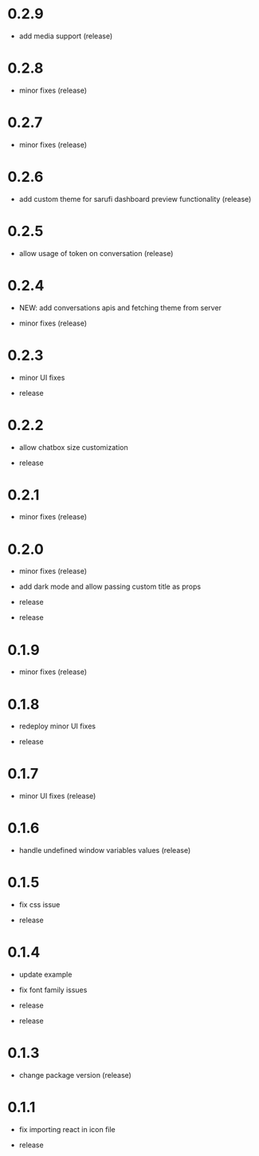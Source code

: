 # 0.2.9
* add media support (release)
# 0.2.8
* minor fixes (release)
# 0.2.7
* minor fixes (release)
# 0.2.6
* add custom theme for sarufi dashboard preview functionality (release)
# 0.2.5
* allow usage of token on conversation (release)
# 0.2.4
* NEW: add conversations apis and fetching theme from server

* minor fixes (release)
# 0.2.3
* minor UI fixes

* release
# 0.2.2
* allow chatbox size customization

* release
# 0.2.1
* minor fixes (release)
# 0.2.0
* minor fixes (release)

* add dark mode and allow passing custom title as props

* release

* release
# 0.1.9
* minor fixes (release)
# 0.1.8
* redeploy minor UI fixes

* release
# 0.1.7
* minor UI fixes (release)
# 0.1.6
* handle undefined window variables values (release)
# 0.1.5
* fix css issue

* release
# 0.1.4
* update example

* fix font family issues

* release

* release
# 0.1.3
* change package version (release)
# 0.1.1
* fix importing react in icon file

* release
